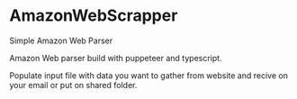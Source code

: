 # AmazonWebScrapper
Simple Amazon Web Parser


Amazon Web parser build with puppeteer and typescript. 


Populate input file with data you want to gather from website and recive on your email or put on shared folder.
